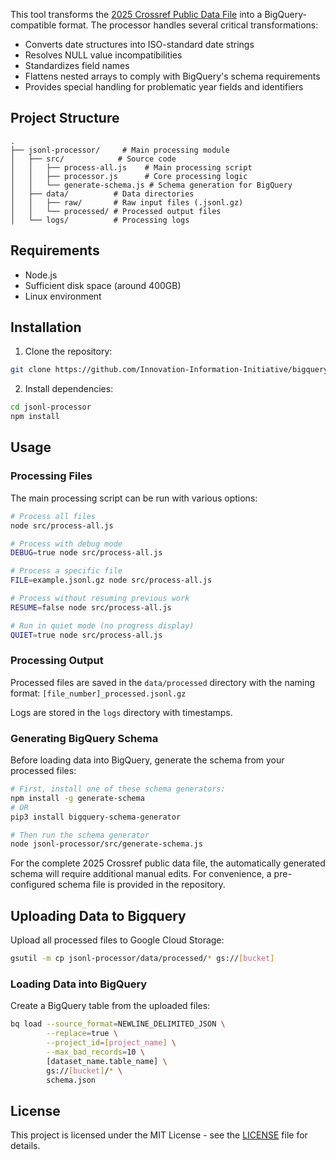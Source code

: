 This tool transforms the [2025 Crossref Public Data File](https://www.crossref.org/blog/2025-public-data-file-now-available/) into a BigQuery-compatible format. The processor handles several critical transformations:

- Converts date structures into ISO-standard date strings
- Resolves NULL value incompatibilities
- Standardizes field names
- Flattens nested arrays to comply with BigQuery's schema requirements
- Provides special handling for problematic year fields and identifiers

## Project Structure

```
.
├── jsonl-processor/     # Main processing module
│   ├── src/            # Source code
│   │   ├── process-all.js    # Main processing script
│   │   ├── processor.js      # Core processing logic
│   │   └── generate-schema.js # Schema generation for BigQuery
│   ├── data/          # Data directories
│   │   ├── raw/       # Raw input files (.jsonl.gz)
│   │   └── processed/ # Processed output files
│   └── logs/          # Processing logs
```

## Requirements

- Node.js
- Sufficient disk space (around 400GB)
- Linux environment

## Installation

1. Clone the repository:
```bash
git clone https://github.com/Innovation-Information-Initiative/bigquery_crossref.git
```

2. Install dependencies:
```bash
cd jsonl-processor
npm install
```

## Usage

### Processing Files

The main processing script can be run with various options:

```bash
# Process all files
node src/process-all.js

# Process with debug mode
DEBUG=true node src/process-all.js

# Process a specific file
FILE=example.jsonl.gz node src/process-all.js

# Process without resuming previous work
RESUME=false node src/process-all.js

# Run in quiet mode (no progress display)
QUIET=true node src/process-all.js
```

### Processing Output

Processed files are saved in the `data/processed` directory with the naming format:
`[file_number]_processed.jsonl.gz`

Logs are stored in the `logs` directory with timestamps.


### Generating BigQuery Schema

Before loading data into BigQuery, generate the schema from your processed files:

```bash
# First, install one of these schema generators:
npm install -g generate-schema
# OR
pip3 install bigquery-schema-generator

# Then run the schema generator
node jsonl-processor/src/generate-schema.js
```

For the complete 2025 Crossref public data file, the automatically generated schema will require additional manual edits. For convenience, a pre-configured schema file is provided in the repository.

## Uploading Data to Bigquery

Upload all processed files to Google Cloud Storage:
```bash
gsutil -m cp jsonl-processor/data/processed/* gs://[bucket]
```

### Loading Data into BigQuery

Create a BigQuery table from the uploaded files:
```bash
bq load --source_format=NEWLINE_DELIMITED_JSON \
        --replace=true \
        --project_id=[project_name] \
        --max_bad_records=10 \ 
        [dataset_name.table_name] \
        gs://[bucket]/* \
        schema.json
```

## License

This project is licensed under the MIT License - see the [LICENSE](LICENSE) file for details.

